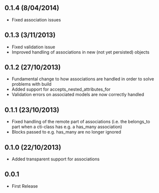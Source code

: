 ## 0.1.4 (8/04/2014)

* Fixed association issues

## 0.1.3 (3/11/2013)

* Fixed validation issue
* Improved handling of associations in new (not yet persisted) objects

## 0.1.2 (27/10/2013)

* Fundamental change to how associations are handled in order to solve problems with build
* Added support for accepts_nested_attributes_for
* Validation errors on associated models are now correctly handled

## 0.1.1 (23/10/2013)

* Fixed handling of the remote part of associations (i.e. the belongs_to part when a cti-class has e.g. a has_many association)
* Blocks passed to e.g. has_many are no longer ignored

## 0.1.0 (22/10/2013)

* Added transparent support for associations

## 0.0.1

* First Release